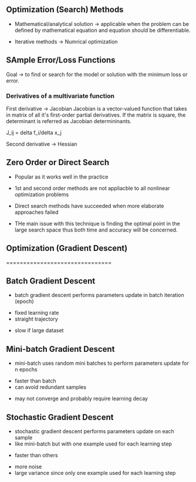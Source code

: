 ## Optimization (Search) Methods
- Mathematical/analytical solution -> applicable when the problem can be defined by mathematical equation and equation should be differentiable. 

- Iterative methods -> Numrical optimization

## SAmple Error/Loss Functions
Goal -> to find or search for the model or solution with the minimum loss or error. 

### Derivatives of a multivariate function


First derivative -> Jacobian
Jacobian is a vector-valued function that takes in matrix of all it's first-order partial derivatives.
If the matrix is square,  the determinant is referred as Jacobian determininants. 

J_ij = delta f_i/delta x_j

Second derivative -> Hessian

## Zero Order or Direct Search
- Popular as it works well in the practice
- 1st and second order methods are not appliacble to all
  nonlinear optimization problems

- Direct search methods have succeeded when more elaborate       
  approaches failed

- THe main issue with this technique is finding the optimal point in the large search space thus both time and accuracy will be concerned. 

## Optimization (Gradient Descent)
===============================

Batch Gradient Descent
----------------------

* batch gradient descent performs parameters update in batch iteration (epoch)
+ fixed learning rate
+ straight trajectory
- slow if large dataset

Mini-batch Gradient Descent
---------------------------

* mini-batch uses random mini batches to perform parameters update for n epochs
+ faster than batch
+ can avoid redundant samples
- may not converge and probably require learning decay

Stochastic Gradient Descent
---------------------------

* stochastic gradient descent performs parameters update on each sample
* like mini-batch but with one example used for each learning step
+ faster than others
- more noise
- large variance since only one example used for each learning step



